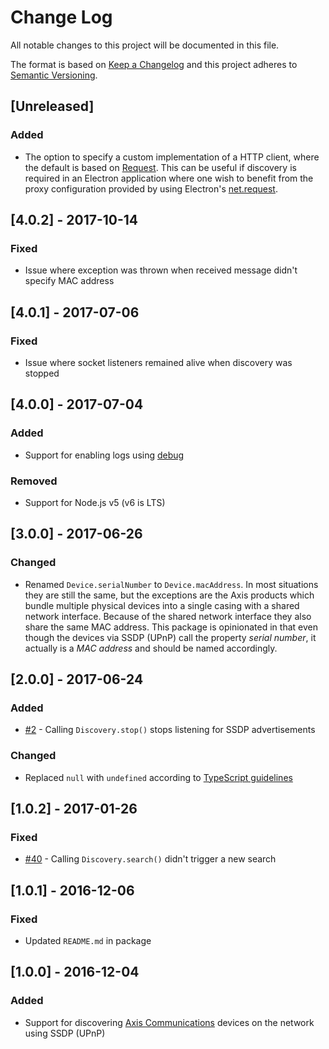 # Change Log
All notable changes to this project will be documented in this file.

The format is based on [Keep a Changelog](http://keepachangelog.com/) and this project adheres to [Semantic Versioning](http://semver.org/).

## [Unreleased]

### Added

- The option to specify a custom implementation of a HTTP client, where the default is based on [Request](https://www.npmjs.com/package/request). This can be useful if discovery is required in an Electron application where one wish to benefit from the proxy configuration provided by using Electron's [net.request](https://electronjs.org/docs/api/net).

## [4.0.2] - 2017-10-14

### Fixed

- Issue where exception was thrown when received message didn't specify MAC address

## [4.0.1] - 2017-07-06

### Fixed

- Issue where socket listeners remained alive when discovery was stopped

## [4.0.0] - 2017-07-04

### Added

- Support for enabling logs using [debug](https://github.com/visionmedia/debug)

### Removed

- Support for Node.js v5 (v6 is LTS)

## [3.0.0] - 2017-06-26

### Changed

- Renamed `Device.serialNumber` to `Device.macAddress`. In most situations they are still the same, but the exceptions are the Axis products which bundle multiple physical devices into a single casing with a shared network interface. Because of the shared network interface they also share the same MAC address. This package is opinionated in that even though the devices via SSDP (UPnP) call the property _serial number_, it actually is a _MAC address_ and should be named accordingly.

## [2.0.0] - 2017-06-24

### Added

- [#2](https://github.com/FantasticFiasco/axis-discovery-ssdp/issues/2) - Calling `Discovery.stop()` stops listening for SSDP advertisements

### Changed

- Replaced `null` with `undefined` according to [TypeScript guidelines](https://github.com/Microsoft/TypeScript/wiki/Coding-guidelines#null-and-undefined)

## [1.0.2] - 2017-01-26

### Fixed

- [#40](https://github.com/FantasticFiasco/axis-discovery-ssdp/issues/40) - Calling `Discovery.search()` didn't trigger a new search

## [1.0.1] - 2016-12-06

### Fixed

- Updated `README.md` in package

## [1.0.0] - 2016-12-04

### Added

- Support for discovering [Axis Communications](http://www.axis.com/) devices on the network using SSDP (UPnP)
